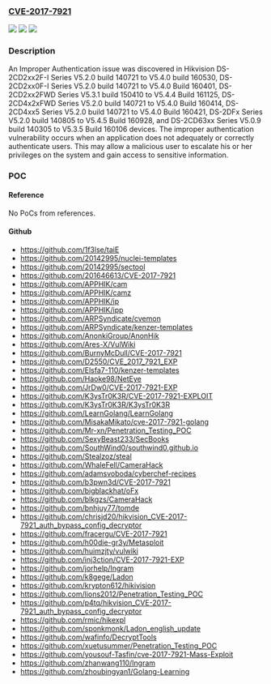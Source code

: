 ### [CVE-2017-7921](https://cve.mitre.org/cgi-bin/cvename.cgi?name=CVE-2017-7921)
![](https://img.shields.io/static/v1?label=Product&message=Hikvision%20Cameras&color=blue)
![](https://img.shields.io/static/v1?label=Version&message=n%2Fa&color=blue)
![](https://img.shields.io/static/v1?label=Vulnerability&message=CWE-287&color=brighgreen)

### Description

An Improper Authentication issue was discovered in Hikvision DS-2CD2xx2F-I Series V5.2.0 build 140721 to V5.4.0 build 160530, DS-2CD2xx0F-I Series V5.2.0 build 140721 to V5.4.0 Build 160401, DS-2CD2xx2FWD Series V5.3.1 build 150410 to V5.4.4 Build 161125, DS-2CD4x2xFWD Series V5.2.0 build 140721 to V5.4.0 Build 160414, DS-2CD4xx5 Series V5.2.0 build 140721 to V5.4.0 Build 160421, DS-2DFx Series V5.2.0 build 140805 to V5.4.5 Build 160928, and DS-2CD63xx Series V5.0.9 build 140305 to V5.3.5 Build 160106 devices. The improper authentication vulnerability occurs when an application does not adequately or correctly authenticate users. This may allow a malicious user to escalate his or her privileges on the system and gain access to sensitive information.

### POC

#### Reference
No PoCs from references.

#### Github
- https://github.com/1f3lse/taiE
- https://github.com/20142995/nuclei-templates
- https://github.com/20142995/sectool
- https://github.com/201646613/CVE-2017-7921
- https://github.com/APPHIK/cam
- https://github.com/APPHIK/camz
- https://github.com/APPHIK/ip
- https://github.com/APPHIK/ipp
- https://github.com/ARPSyndicate/cvemon
- https://github.com/ARPSyndicate/kenzer-templates
- https://github.com/AnonkiGroup/AnonHik
- https://github.com/Ares-X/VulWiki
- https://github.com/BurnyMcDull/CVE-2017-7921
- https://github.com/D2550/CVE_2017_7921_EXP
- https://github.com/Elsfa7-110/kenzer-templates
- https://github.com/Haoke98/NetEye
- https://github.com/JrDw0/CVE-2017-7921-EXP
- https://github.com/K3ysTr0K3R/CVE-2017-7921-EXPLOIT
- https://github.com/K3ysTr0K3R/K3ysTr0K3R
- https://github.com/LearnGolang/LearnGolang
- https://github.com/MisakaMikato/cve-2017-7921-golang
- https://github.com/Mr-xn/Penetration_Testing_POC
- https://github.com/SexyBeast233/SecBooks
- https://github.com/SouthWind0/southwind0.github.io
- https://github.com/Stealzoz/steal
- https://github.com/WhaleFell/CameraHack
- https://github.com/adamsvoboda/cyberchef-recipes
- https://github.com/b3pwn3d/CVE-2017-7921
- https://github.com/bigblackhat/oFx
- https://github.com/blkgzs/CameraHack
- https://github.com/bnhjuy77/tomde
- https://github.com/chrisjd20/hikvision_CVE-2017-7921_auth_bypass_config_decryptor
- https://github.com/fracergu/CVE-2017-7921
- https://github.com/h00die-gr3y/Metasploit
- https://github.com/huimzjty/vulwiki
- https://github.com/inj3ction/CVE-2017-7921-EXP
- https://github.com/jorhelp/Ingram
- https://github.com/k8gege/Ladon
- https://github.com/krypton612/hikivision
- https://github.com/lions2012/Penetration_Testing_POC
- https://github.com/p4tq/hikvision_CVE-2017-7921_auth_bypass_config_decryptor
- https://github.com/rmic/hikexpl
- https://github.com/sponkmonk/Ladon_english_update
- https://github.com/wafinfo/DecryptTools
- https://github.com/xuetusummer/Penetration_Testing_POC
- https://github.com/yousouf-Tasfin/cve-2017-7921-Mass-Exploit
- https://github.com/zhanwang110/Ingram
- https://github.com/zhoubingyan1/Golang-Learning

